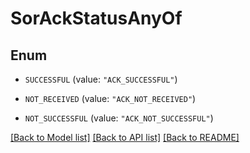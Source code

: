 # SorAckStatusAnyOf

## Enum


* `SUCCESSFUL` (value: `"ACK_SUCCESSFUL"`)

* `NOT_RECEIVED` (value: `"ACK_NOT_RECEIVED"`)

* `NOT_SUCCESSFUL` (value: `"ACK_NOT_SUCCESSFUL"`)


[[Back to Model list]](../README.md#documentation-for-models) [[Back to API list]](../README.md#documentation-for-api-endpoints) [[Back to README]](../README.md)


